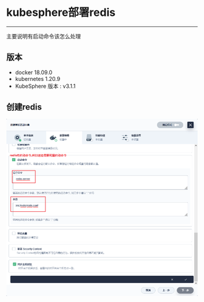 #   kubesphere部署redis

----

主要说明有启动命令该怎么处理

##  版本

+   docker 18.09.0
+   kubernetes 1.20.9
+   KubeSphere 版本 : v3.1.1

##  创建redis

![](../images/2021/12/20211220104257.png)